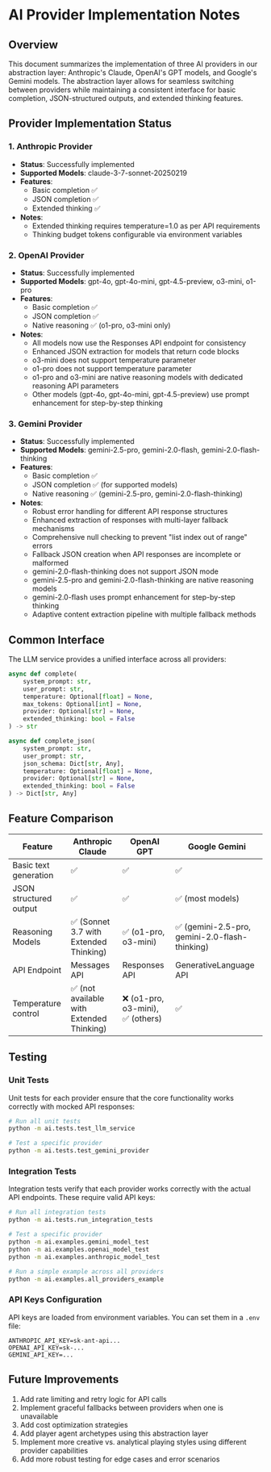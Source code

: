 # AI Provider Implementation Notes

## Overview

This document summarizes the implementation of three AI providers in our abstraction layer: Anthropic's Claude, OpenAI's GPT models, and Google's Gemini models. The abstraction layer allows for seamless switching between providers while maintaining a consistent interface for basic completion, JSON-structured outputs, and extended thinking features.

## Provider Implementation Status

### 1. Anthropic Provider

- **Status**: Successfully implemented
- **Supported Models**: claude-3-7-sonnet-20250219
- **Features**:
  - Basic completion ✅
  - JSON completion ✅
  - Extended thinking ✅
- **Notes**:
  - Extended thinking requires temperature=1.0 as per API requirements
  - Thinking budget tokens configurable via environment variables

### 2. OpenAI Provider

- **Status**: Successfully implemented
- **Supported Models**: gpt-4o, gpt-4o-mini, gpt-4.5-preview, o3-mini, o1-pro
- **Features**:
  - Basic completion ✅
  - JSON completion ✅
  - Native reasoning ✅ (o1-pro, o3-mini only)
- **Notes**:
  - All models now use the Responses API endpoint for consistency
  - Enhanced JSON extraction for models that return code blocks
  - o3-mini does not support temperature parameter
  - o1-pro does not support temperature parameter
  - o1-pro and o3-mini are native reasoning models with dedicated reasoning API parameters
  - Other models (gpt-4o, gpt-4o-mini, gpt-4.5-preview) use prompt enhancement for step-by-step thinking

### 3. Gemini Provider

- **Status**: Successfully implemented
- **Supported Models**: gemini-2.5-pro, gemini-2.0-flash, gemini-2.0-flash-thinking
- **Features**:
  - Basic completion ✅
  - JSON completion ✅ (for supported models)
  - Native reasoning ✅ (gemini-2.5-pro, gemini-2.0-flash-thinking)
- **Notes**:
  - Robust error handling for different API response structures
  - Enhanced extraction of responses with multi-layer fallback mechanisms
  - Comprehensive null checking to prevent "list index out of range" errors
  - Fallback JSON creation when API responses are incomplete or malformed
  - gemini-2.0-flash-thinking does not support JSON mode
  - gemini-2.5-pro and gemini-2.0-flash-thinking are native reasoning models
  - gemini-2.0-flash uses prompt enhancement for step-by-step thinking
  - Adaptive content extraction pipeline with multiple fallback methods

## Common Interface

The LLM service provides a unified interface across all providers:

```python
async def complete(
    system_prompt: str,
    user_prompt: str,
    temperature: Optional[float] = None,
    max_tokens: Optional[int] = None,
    provider: Optional[str] = None,
    extended_thinking: bool = False
) -> str
```

```python
async def complete_json(
    system_prompt: str,
    user_prompt: str,
    json_schema: Dict[str, Any],
    temperature: Optional[float] = None,
    provider: Optional[str] = None,
    extended_thinking: bool = False
) -> Dict[str, Any]
```

## Feature Comparison

| Feature | Anthropic Claude | OpenAI GPT | Google Gemini |
|---------|-----------------|------------|---------------|
| Basic text generation | ✅ | ✅ | ✅ |
| JSON structured output | ✅ | ✅ | ✅ (most models) |
| Reasoning Models | ✅ (Sonnet 3.7 with Extended Thinking) | ✅ (o1-pro, o3-mini) | ✅ (gemini-2.5-pro, gemini-2.0-flash-thinking) |
| API Endpoint | Messages API | Responses API | GenerativeLanguage API |
| Temperature control | ✅ (not available with Extended Thinking) | ❌ (o1-pro, o3-mini), ✅ (others) | ✅ |

## Testing

### Unit Tests

Unit tests for each provider ensure that the core functionality works correctly with mocked API responses:

```bash
# Run all unit tests
python -m ai.tests.test_llm_service

# Test a specific provider
python -m ai.tests.test_gemini_provider
```

### Integration Tests

Integration tests verify that each provider works correctly with the actual API endpoints. These require valid API keys:

```bash
# Run all integration tests
python -m ai.tests.run_integration_tests

# Test a specific provider
python -m ai.examples.gemini_model_test
python -m ai.examples.openai_model_test
python -m ai.examples.anthropic_model_test

# Run a simple example across all providers
python -m ai.examples.all_providers_example
```

### API Keys Configuration

API keys are loaded from environment variables. You can set them in a `.env` file:

```
ANTHROPIC_API_KEY=sk-ant-api...
OPENAI_API_KEY=sk-...
GEMINI_API_KEY=...
```

## Future Improvements

1. Add rate limiting and retry logic for API calls
2. Implement graceful fallbacks between providers when one is unavailable
3. Add cost optimization strategies
4. Add player agent archetypes using this abstraction layer
5. Implement more creative vs. analytical playing styles using different provider capabilities
6. Add more robust testing for edge cases and error scenarios